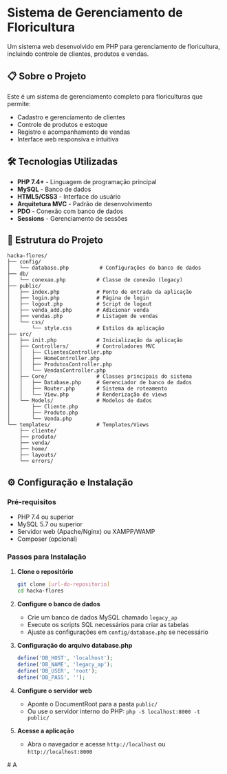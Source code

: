 # Sistema de Gerenciamento de Floricultura

Um sistema web desenvolvido em PHP para gerenciamento de floricultura, incluindo controle de clientes, produtos e vendas.

## 📋 Sobre o Projeto

Este é um sistema de gerenciamento completo para floriculturas que permite:
- Cadastro e gerenciamento de clientes
- Controle de produtos e estoque
- Registro e acompanhamento de vendas
- Interface web responsiva e intuitiva

## 🛠 Tecnologias Utilizadas

- **PHP 7.4+** - Linguagem de programação principal
- **MySQL** - Banco de dados
- **HTML5/CSS3** - Interface do usuário
- **Arquitetura MVC** - Padrão de desenvolvimento
- **PDO** - Conexão com banco de dados
- **Sessions** - Gerenciamento de sessões

## 📁 Estrutura do Projeto

```
hacka-flores/
├── config/
│   └── database.php          # Configurações do banco de dados
├── db/
│   └── conexao.php          # Classe de conexão (legacy)
├── public/
│   ├── index.php            # Ponto de entrada da aplicação
│   ├── login.php            # Página de login
│   ├── logout.php           # Script de logout
│   ├── venda_add.php        # Adicionar venda
│   ├── vendas.php           # Listagem de vendas
│   └── css/
│       └── style.css        # Estilos da aplicação
├── src/
│   ├── init.php             # Inicialização da aplicação
│   ├── Controllers/         # Controladores MVC
│   │   ├── ClientesController.php
│   │   ├── HomeController.php
│   │   ├── ProdutosController.php
│   │   └── VendasController.php
│   ├── Core/                # Classes principais do sistema
│   │   ├── Database.php     # Gerenciador de banco de dados
│   │   ├── Router.php       # Sistema de roteamento
│   │   └── View.php         # Renderização de views
│   └── Models/              # Modelos de dados
│       ├── Cliente.php
│       ├── Produto.php
│       └── Venda.php
└── templates/               # Templates/Views
    ├── cliente/
    ├── produto/
    ├── venda/
    ├── home/
    ├── layouts/
    └── errors/
```

## ⚙️ Configuração e Instalação

### Pré-requisitos

- PHP 7.4 ou superior
- MySQL 5.7 ou superior
- Servidor web (Apache/Nginx) ou XAMPP/WAMP
- Composer (opcional)

### Passos para Instalação

1. **Clone o repositório**
   ```bash
   git clone [url-do-repositorio]
   cd hacka-flores
   ```

2. **Configure o banco de dados**
   - Crie um banco de dados MySQL chamado `legacy_ap`
   - Execute os scripts SQL necessários para criar as tabelas
   - Ajuste as configurações em `config/database.php` se necessário

3. **Configuração do arquivo database.php**
   ```php
   define('DB_HOST', 'localhost');
   define('DB_NAME', 'legacy_ap');
   define('DB_USER', 'root');
   define('DB_PASS', '');
   ```

4. **Configure o servidor web**
   - Aponte o DocumentRoot para a pasta `public/`
   - Ou use o servidor interno do PHP: `php -S localhost:8000 -t public/`

5. **Acesse a aplicação**
   - Abra o navegador e acesse `http://localhost` ou `http://localhost:8000`

#   A  
 